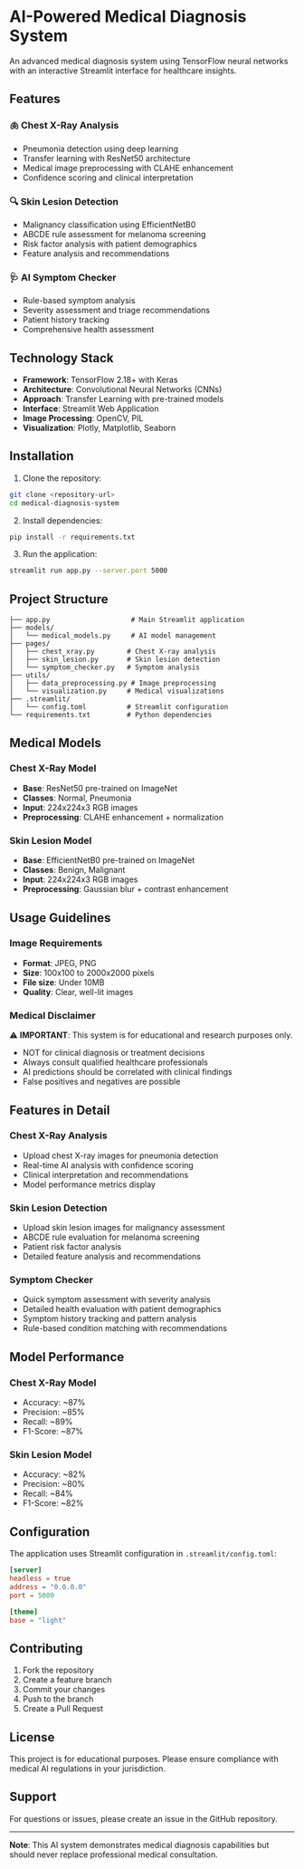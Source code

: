 # AI-Powered Medical Diagnosis System

An advanced medical diagnosis system using TensorFlow neural networks with an interactive Streamlit interface for healthcare insights.

## Features

### 🫁 Chest X-Ray Analysis
- Pneumonia detection using deep learning
- Transfer learning with ResNet50 architecture
- Medical image preprocessing with CLAHE enhancement
- Confidence scoring and clinical interpretation

### 🔍 Skin Lesion Detection
- Malignancy classification using EfficientNetB0
- ABCDE rule assessment for melanoma screening
- Risk factor analysis with patient demographics
- Feature analysis and recommendations

### 🩺 AI Symptom Checker
- Rule-based symptom analysis
- Severity assessment and triage recommendations
- Patient history tracking
- Comprehensive health assessment

## Technology Stack

- **Framework**: TensorFlow 2.18+ with Keras
- **Architecture**: Convolutional Neural Networks (CNNs)
- **Approach**: Transfer Learning with pre-trained models
- **Interface**: Streamlit Web Application
- **Image Processing**: OpenCV, PIL
- **Visualization**: Plotly, Matplotlib, Seaborn

## Installation

1. Clone the repository:
```bash
git clone <repository-url>
cd medical-diagnosis-system
```

2. Install dependencies:
```bash
pip install -r requirements.txt
```

3. Run the application:
```bash
streamlit run app.py --server.port 5000
```

## Project Structure

```
├── app.py                    # Main Streamlit application
├── models/
│   └── medical_models.py     # AI model management
├── pages/
│   ├── chest_xray.py        # Chest X-ray analysis
│   ├── skin_lesion.py       # Skin lesion detection
│   └── symptom_checker.py   # Symptom analysis
├── utils/
│   ├── data_preprocessing.py # Image preprocessing
│   └── visualization.py     # Medical visualizations
├── .streamlit/
│   └── config.toml          # Streamlit configuration
└── requirements.txt         # Python dependencies
```

## Medical Models

### Chest X-Ray Model
- **Base**: ResNet50 pre-trained on ImageNet
- **Classes**: Normal, Pneumonia
- **Input**: 224x224x3 RGB images
- **Preprocessing**: CLAHE enhancement + normalization

### Skin Lesion Model
- **Base**: EfficientNetB0 pre-trained on ImageNet
- **Classes**: Benign, Malignant
- **Input**: 224x224x3 RGB images
- **Preprocessing**: Gaussian blur + contrast enhancement

## Usage Guidelines

### Image Requirements
- **Format**: JPEG, PNG
- **Size**: 100x100 to 2000x2000 pixels
- **File size**: Under 10MB
- **Quality**: Clear, well-lit images

### Medical Disclaimer

⚠️ **IMPORTANT**: This system is for educational and research purposes only.

- NOT for clinical diagnosis or treatment decisions
- Always consult qualified healthcare professionals
- AI predictions should be correlated with clinical findings
- False positives and negatives are possible

## Features in Detail

### Chest X-Ray Analysis
- Upload chest X-ray images for pneumonia detection
- Real-time AI analysis with confidence scoring
- Clinical interpretation and recommendations
- Model performance metrics display

### Skin Lesion Detection
- Upload skin lesion images for malignancy assessment
- ABCDE rule evaluation for melanoma screening
- Patient risk factor analysis
- Detailed feature analysis and recommendations

### Symptom Checker
- Quick symptom assessment with severity analysis
- Detailed health evaluation with patient demographics
- Symptom history tracking and pattern analysis
- Rule-based condition matching with recommendations

## Model Performance

### Chest X-Ray Model
- Accuracy: ~87%
- Precision: ~85%
- Recall: ~89%
- F1-Score: ~87%

### Skin Lesion Model
- Accuracy: ~82%
- Precision: ~80%
- Recall: ~84%
- F1-Score: ~82%

## Configuration

The application uses Streamlit configuration in `.streamlit/config.toml`:

```toml
[server]
headless = true
address = "0.0.0.0"
port = 5000

[theme]
base = "light"
```

## Contributing

1. Fork the repository
2. Create a feature branch
3. Commit your changes
4. Push to the branch
5. Create a Pull Request

## License

This project is for educational purposes. Please ensure compliance with medical AI regulations in your jurisdiction.

## Support

For questions or issues, please create an issue in the GitHub repository.

---

**Note**: This AI system demonstrates medical diagnosis capabilities but should never replace professional medical consultation.